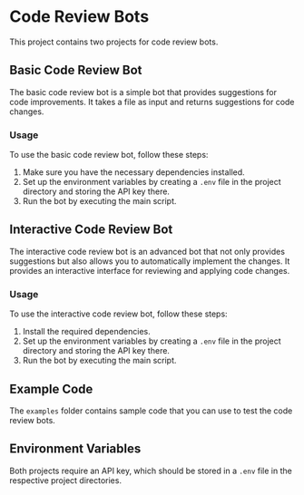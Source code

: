 # Code Review Bots

This project contains two projects for code review bots.

## Basic Code Review Bot

The basic code review bot is a simple bot that provides suggestions for code improvements. It takes a file as input and returns suggestions for code changes.

### Usage

To use the basic code review bot, follow these steps:

1. Make sure you have the necessary dependencies installed.
2. Set up the environment variables by creating a `.env` file in the project directory and storing the API key there.
3. Run the bot by executing the main script.

## Interactive Code Review Bot

The interactive code review bot is an advanced bot that not only provides suggestions but also allows you to automatically implement the changes. It provides an interactive interface for reviewing and applying code changes.

### Usage

To use the interactive code review bot, follow these steps:

1. Install the required dependencies.
2. Set up the environment variables by creating a `.env` file in the project directory and storing the API key there.
3. Run the bot by executing the main script.

## Example Code

The `examples` folder contains sample code that you can use to test the code review bots.

## Environment Variables

Both projects require an API key, which should be stored in a `.env` file in the respective project directories.

```plaintext
